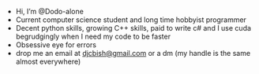 -  Hi, I’m @Dodo-alone
-  Current computer science student and long time hobbyist programmer
-  Decent python skills, growing C++ skills, paid to write c# and I use cuda begrudgingly when I need my code to be faster
-  Obsessive eye for errors
-  drop me an email at djcbish@gmail.com or a dm (my handle is the same almost everywhere)

